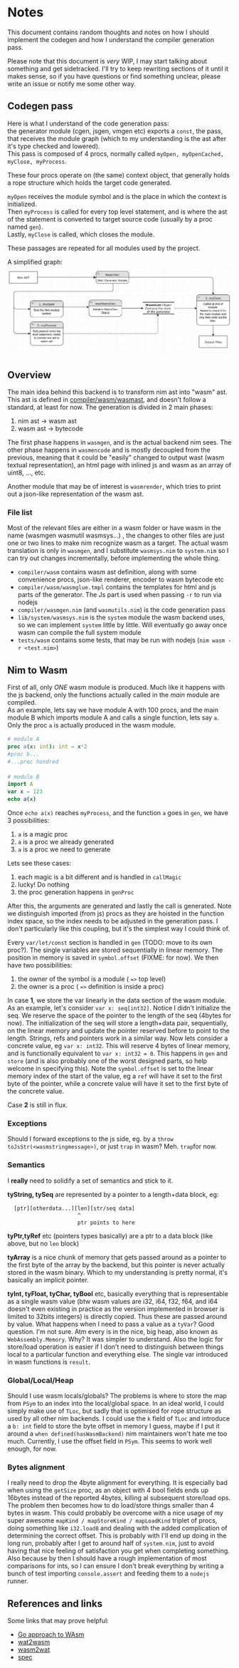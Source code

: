 Notes
=====

This document contains random thoughts and notes on how I should implement the codegen and how I understand the compiler generation pass. 

Please note that this document is *very* WIP, I may start talking about something and get sidetracked. I'll try to keep rewriting sections of it until it makes sense, so if you have questions or find something unclear, please write an issue or notify me some other way.

Codegen pass
------------

Here is what I understand of the code generation pass:  
the generator module (cgen, jsgen, vmgen etc) exports a `const`, the pass, that receives the module graph (which to my understanding is the ast after it's type checked and lowered).   
This pass is composed of 4 procs, normally called ``myOpen, myOpenCached, myClose, myProcess``.

These four procs operate on (the same) context object, that generally holds a rope structure which holds the target code generated.

`myOpen` receives the module symbol and is the place in which the context is initialized.   
Then `myProcess` is called for every top level statement, and is where the ast of the statement is converted to target source code (usually by a proc named `gen`).  
Lastly, `myClose` is called, which closes the module.

These passages are repeated for all modules used by the project.

A simplified graph:
![flow](flow.jpg)

Overview
--------

The main idea behind this backend is to transform nim ast into "wasm" ast. This ast is defined in [compiler/wasm/wasmast](https://github.com/stisa/Nim/tree/nwasm/compiler/wasm/wasmast.nim), and doesn't follow a standard, at least for now. 
The generation is divided in 2 main phases:
1. nim ast -> wasm ast
2. wasm ast -> bytecode

The first phase happens in `wasmgen`, and is the actual backend nim sees.
The other phase happens in `wasmencode` and is mostly decoupled from the previous, meaning that it could be "easily" changed to output wast (wasm textual representation), an html page with inlined js and wasm as an array of uint8, ..., etc.

Another module that may be of interest is `wasmrender`, which tries to print out a json-like representation of the wasm ast.

### File list
Most of the relevant files are either in a wasm folder or have wasm in the name (wasmgen wasmutil wasmsys...) , the changes to other files are just one or two lines to make nim recognize wasm as a target. The actual wasm translation is only in `wasmgen`, and I substitute `wasmsys.nim` to `system.nim` so I can try out changes incrementally, before implementing the whole thing.

- `compiler/wasm` contains wasm ast definition, along with some convenience procs, json-like renderer, encoder to wasm bytecode etc
- `compiler/wasm/wasmglue.tmpl` contains the templates for html and js parts of the generator. The Js part is used when passing `-r` to run via nodejs
- `compiler/wasmgen.nim` (and `wasmutils.nim`) is the code generation pass
- `lib/system/wasmsys.nim` is the `system` module the wasm backend uses, so we can implement `system` little by little. Will eventually go away once wasm can compile the full system module
- `tests/wasm` contains some tests, that may be run with nodejs (`nim wasm -r <test.nim>`)


Nim to Wasm
-----------

First of all, only _ONE_ wasm module is produced. Much like it happens with the js backend, only the functions actually called in the _main_ module are compiled.  
As an example, lets say we have module A with 100 procs, and the main module B which imports module A and calls a single function, lets say `a`. Only the proc `a` is actually produced in the wasm module.
```nim
# module A
proc a(x: int): int = x*2
#proc b...
#...proc hundred

# module B
import A
var x = 123
echo a(x)
```
Once `echo a(x)` reaches `myProcess`, and the function `a` goes in `gen`, we have 3 possibilities:
1. `a` is a magic proc
2. `a` is a proc we already generated
3. `a` is a proc we need to generate

Lets see these cases:
1. each magic is a bit different and is handled in `callMagic`
2. lucky! Do nothing
3. the proc generation happens in `genProc`

After this, the arguments are generated and lastly the call is generated. Note we distinguish imported (from js) procs as they are hoisted in the function index space, so the index needs to be adjusted in the generation pass. I don't particularly like this coupling, but it's the simplest way I could think of. 

Every `var/let/const` section is handled in `gen` (TODO: move to its own proc?).
The single variables are stored sequentially in linear memory. The position in memory is saved in `symbol.offset` (FIXME: for now). 
We then have two possibilities:
1. the owner of the symbol is a module ( `=>` top level)
2. the owner is a proc ( `=>` definition is inside a proc)

In case **1**, we store the var linearly in the data section of the wasm module. 
As an example, let's consider `var x: seq[int32]`. Notice I didn't initialize the seq.
We reserve the space of the pointer to the length of the seq (4bytes for now). The initialization of 
the seq will store a length+data pair, sequentially, on the linear memory and update the pointer reserved
before to point to the length. Strings, refs and pointers work in a similar way.
Now lets consider a concrete value, eg `var x: int32`. This will reserve 4 bytes of linear memory, and is
functionally equivalent to `var x: int32 = 0`.
This happens in `gen` and `store` (and is also probably one of the worst designed parts, so help welcome in specifying this).
Note the `symbol.offset` is set to the linear memory index of the start of the value, eg a `ref` will have it set to the first byte
of the pointer, while a concrete value will have it set to the first byte of the concrete value.

Case **2** is still in flux.

### Exceptions
Should I forward exceptions to the js side, eg. by a `throw toJsStr(<wasmstringmessage>)`, or just `trap` in wasm?
Meh. `trap`for now.

### Semantics
I **really** need to solidify a set of semantics and stick to it.

**tyString, tySeq** are represented by a pointer to a length+data block, eg:
```
  [ptr][otherdata...][len][str/seq data]
                      ^
                      ptr points to here
```
**tyPtr,tyRef** etc (pointers types basically) are a ptr to a data block (like above, but no `len` block)

**tyArray** is a nice chunk of memory that gets passed around as a pointer to the first byte of the array by
the backend, but this pointer is never actually stored in the wasm binary. Which to my understanding is pretty normal,
it's basically an implicit pointer.

**tyInt, tyFloat, tyChar, tyBool** etc, basically everything that is representable as a single wasm value (btw wasm
values are i32, i64, f32, f64, and i64 doesn't even existing in practice as the version implemented in browser is
limited to 32bits integers) is directly copied. Thus these are passed around by value. What happens when I need
to pass a value as a `tyVar`? Good question. I'm not sure. Atm every is in the nice, big heap, also known as `WebAssembly.Memory`. Why? It was simpler to understand. Also the logic for store/load operation is easier if I don't
need to distinguish between things local to a particular function and everything else. The single var introduced in wasm
functions is `result`.

### Global/Local/Heap
Should I use wasm locals/globals? The problems is where to store the map from `PSym` to an index into the local/global space.
In an ideal world, I could simply make use of `TLoc`, but sadly that is optimised for rope structure as used by all other
nim backends. I could use the `k` field of `TLoc` and introduce a `b: int` field to store the byte offset in memory I guess,
maybe if I put it around a `when defined(hasWasmBackend)` nim maintainers won't hate me too much.
Currently, I use the offset field in `PSym`. This seems to work well enough, for now.

### Bytes alignment
I really need to drop the 4byte alignment for everything. It is especially bad when using the `getSize` proc, as an object
with 4 bool fields ends up 16bytes instead of the reported 4bytes, killing al subsequent store/load ops. The problem then 
becomes how to do load/store things smaller than 4 bytes in wasm. This could probably be overcome with a nice usage of
my super awesome `mapKind / mapStoreKind / mapLoadKind` triplet of procs, doing something like `i32.load8` and dealing with
the added complication of determining the correct offset. This is probably with I'll end up doing in the long run, probably
after I get to around half of `system.nim`, just to avoid having that nice feeling of satisfaction you get when completing
something. Also because by then I should have a rough implementation of most comparisons for ints, so I can ensure I don't
break everything by writing a bunch of test importing `console.assert` and feeding them to a `nodejs` runner.


References and links
------------
Some links that may prove helpful:

- [Go approach to WAsm](https://docs.google.com/document/d/131vjr4DH6JFnb-blm_uRdaC0_Nv3OUwjEY5qVCxCup4/preview#)
- [wat2wasm](https://cdn.rawgit.com/WebAssembly/wabt/aae5a4b7/demo/wat2wasm/)
- [wasm2wat](https://cdn.rawgit.com/WebAssembly/wabt/aae5a4b7/demo/wasm2wat/)
- [spec](https://webassembly.github.io/spec/core/index.html)